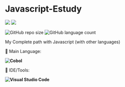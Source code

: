 # Javascript-Estudy

<p align="left">

  <a href="https://www.linkedin.com/in/vin%C3%ADcius-valle-beraldo-9b85a2208/" alt="Linkedin">
  <img src="https://img.shields.io/badge/-Linkedin-0e76a8?style=flat-square&logo=Linkedin&logoColor=white&link=" /></a>

  <a href="https://www.instagram.com/marquis_cthulhu_styles/" alt="Instagram">
  <img src="https://img.shields.io/badge/-Instagram-DF0174?style=flat-square&labelColor=DF0174&logo=instagram&logoColor=white&link=LINK-DO-SEU-INSTAGRAM"/></a>
</p>  

![GitHub repo size](https://img.shields.io/github/repo-size/MrFahrenhei/Javascript-Estudy?style=for-the-badge)
![GitHub language count](https://img.shields.io/github/languages/count/MrFahrenhei/Javascript-Estudy?style=for-the-badge)

My Complete path with Javascript (with other languages)

<p align="left">
  🦄 Main Language: <strong> 
  
  ![Cobol](https://img.shields.io/badge/Cobol-ED8B00?style=for-the-badge&logo=cobol&logoColor=white) 
    
  </strong>
</p>

<p align="left">
  💼 IDE/Tools: <strong>
  
  ![Visual Studio Code](https://img.shields.io/badge/-Visual%20Studio%20Code-333333?style=for-the-badge&logo=visual-studio-code&logoColor=007ACC)
  
  </strong>
</p>
